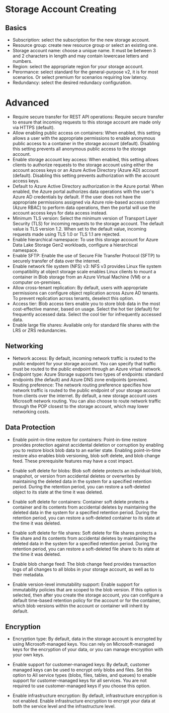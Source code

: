 # Storage Account Creating

## Basics

- Subscription: select the subscription for the new storage account.
- Resource group: create new resource group or select an existing one.
- Storage account name: choose a unique name. It must be between 3 and 2 characters in length and may contain lowercase letters and numbers.
- Region: select the appropriate region for your storage account.
- Perormance: select standard for the general-purpose v2, it is for most scenarios. Or select premium for scenarios requiring low latency.
- Redundancy: select the desired redundacy configuration.

# Advanced

- Require secure transfer for REST API operations: Require secure transfer to ensure that incoming requests to this storage account are made only via HTTPS (default). 
- Allow enabling public access on containers: When enabled, this setting allows a user with the appropriate permissions to enable anonymous public access to a container in the storage account (default). Disabling this setting prevents all anonymous public access to the storage account.
- Enable storage account key access: When enabled, this setting allows clients to authorize requests to the storage account using either the account access keys or an Azure Active Directory (Azure AD) account (default). Disabling this setting prevents authorization with the account access keys.
- Default to Azure Active Directory authorization in the Azure portal: When enabled, the Azure portal authorizes data operations with the user's Azure AD credentials by default. If the user does not have the appropriate permissions assigned via Azure role-based access control (Azure RBAC) to perform data operations, then the portal will use the account access keys for data access instead. 
- Minimum TLS version: Select the minimum version of Transport Layer Security (TLS) for incoming requests to the storage account. The default value is TLS version 1.2. When set to the default value, incoming requests made using TLS 1.0 or TLS 1.1 are rejected.
- Enable hierarchical namespace: To use this storage account for Azure Data Lake Storage Gen2 workloads, configure a hierarchical namespace.
- Enable SFTP: Enable the use of Secure File Transfer Protocol (SFTP) to securely transfer of data over the internet.
- Enable network file system (NFS) v3: NFS v3 provides Linux file system compatibility at object storage scale enables Linux clients to mount a container in Blob storage from an Azure Virtual Machine (VM) or a computer on-premises.
- Allow cross-tenant replication: By default, users with appropriate permissions can configure object replication across Azure AD tenants. To prevent replication across tenants, deselect this option.
- Access tier: Blob access tiers enable you to store blob data in the most cost-effective manner, based on usage. Select the hot tier (default) for frequently accessed data. Select the cool tier for infrequently accessed data.
- Enable large file shares: Available only for standard file shares with the LRS or ZRS redundancies.

## Networking

- Network access: By default, incoming network traffic is routed to the public endpoint for your storage account. You can specify that traffic must be routed to the public endpoint through an Azure virtual network.
- Endpoint type: Azure Storage supports two types of endpoints: standard endpoints (the default) and Azure DNS zone endpoints (preview).
- Routing preference: The network routing preference specifies how network traffic is routed to the public endpoint of your storage account from clients over the internet. By default, a new storage account uses Microsoft network routing. You can also choose to route network traffic through the POP closest to the storage account, which may lower networking costs.

## Data Protection

- Enable point-in-time restore for containers: Point-in-time restore provides protection against accidental deletion or corruption by enabling you to restore block blob data to an earlier state. Enabling point-in-time restore also enables blob versioning, blob soft delete, and blob change feed. These prerequisite features may have a cost impact.

- Enable soft delete for blobs: Blob soft delete protects an individual blob, snapshot, or version from accidental deletes or overwrites by maintaining the deleted data in the system for a specified retention period. During the retention period, you can restore a soft-deleted object to its state at the time it was deleted.

- Enable soft delete for containers: Container soft delete protects a container and its contents from accidental deletes by maintaining the deleted data in the system for a specified retention period. During the retention period, you can restore a soft-deleted container to its state at the time it was deleted.

- Enable soft delete for file shares: Soft delete for file shares protects a file share and its contents from accidental deletes by maintaining the deleted data in the system for a specified retention period. During the retention period, you can restore a soft-deleted file share to its state at the time it was deleted.

- Enable blob change feed: The blob change feed provides transaction logs of all changes to all blobs in your storage account, as well as to their metadata.

- Enable version-level immutability support: Enable support for immutability policies that are scoped to the blob version. If this option is selected, then after you create the storage account, you can configure a default time-based retention policy for the account or for the container, which blob versions within the account or container will inherit by default.

## Encryption

- Encryption type: By default, data in the storage account is encrypted by using Microsoft-managed keys. You can rely on Microsoft-managed keys for the encryption of your data, or you can manage encryption with your own keys.

- Enable support for customer-managed keys:  	By default, customer managed keys can be used to encrypt only blobs and files. Set this option to All service types (blobs, files, tables, and queues) to enable support for customer-managed keys for all services. You are not required to use customer-managed keys if you choose this option.

- Enable infrastructure encryption: By default, infrastructure encryption is not enabled. Enable infrastructure encryption to encrypt your data at both the service level and the infrastructure level. 